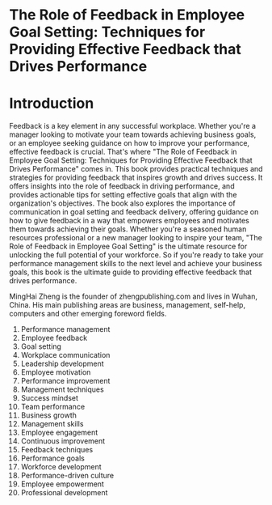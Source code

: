 # The Role of Feedback in Employee Goal Setting: Techniques for Providing Effective Feedback that Drives Performance

# Introduction

Feedback is a key element in any successful workplace. Whether you're a manager looking to motivate your team towards achieving business goals, or an employee seeking guidance on how to improve your performance, effective feedback is crucial. That's where "The Role of Feedback in Employee Goal Setting: Techniques for Providing Effective Feedback that Drives Performance" comes in. This book provides practical techniques and strategies for providing feedback that inspires growth and drives success. It offers insights into the role of feedback in driving performance, and provides actionable tips for setting effective goals that align with the organization's objectives. The book also explores the importance of communication in goal setting and feedback delivery, offering guidance on how to give feedback in a way that empowers employees and motivates them towards achieving their goals. Whether you're a seasoned human resources professional or a new manager looking to inspire your team, "The Role of Feedback in Employee Goal Setting" is the ultimate resource for unlocking the full potential of your workforce. So if you're ready to take your performance management skills to the next level and achieve your business goals, this book is the ultimate guide to providing effective feedback that drives performance.

MingHai Zheng is the founder of zhengpublishing.com and lives in Wuhan, China. His main publishing areas are business, management, self-help, computers and other emerging foreword fields.



1. Performance management
2. Employee feedback
3. Goal setting
4. Workplace communication
5. Leadership development
6. Employee motivation
7. Performance improvement
8. Management techniques
9. Success mindset
10. Team performance
11. Business growth
12. Management skills
13. Employee engagement
14. Continuous improvement
15. Feedback techniques
16. Performance goals
17. Workforce development
18. Performance-driven culture
19. Employee empowerment
20. Professional development

